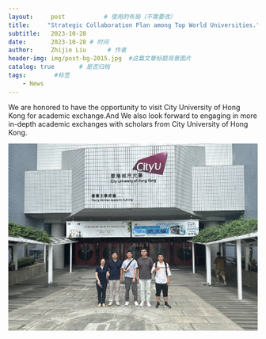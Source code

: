 ```yaml
---
layout:     post           # 使用的布局（不需要改）
title:     "Strategic Collaboration Plan among Top World Universities." # 标题
subtitle:   2023-10-28
date:       2023-10-28 # 时间
author:     Zhijie Liu      # 作者
header-img: img/post-bg-2015.jpg  #这篇文章标题背景图片
catalog: true       # 是否归档
tags:        #标签
    - News
---
```


<p>We are honored to have the opportunity to visit City University of Hong Kong for academic exchange.And We also look forward to engaging in more in-depth academic exchanges with scholars from City University of Hong Kong.
<p><img src="/img/city_university.jpg">